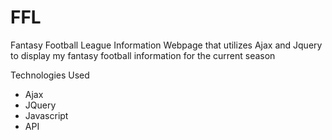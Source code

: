 # FFL
Fantasy Football League Information
Webpage that utilizes Ajax and Jquery to display my fantasy football information for the current season

Technologies Used
- Ajax
- JQuery
- Javascript
- API
